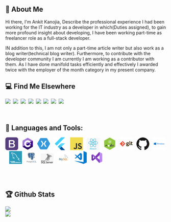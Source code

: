 ##  👋 About Me

Hi there, I'm Ankit Kanojia, Describe the professional experience I had been working for the IT industry as a developer in which(Duties assigned), to gain more profound insight about developing, I have been working part-time as freelancer role as a full-stack developer. 

IN addition to this, I am not only a part-time article writer but also work as a blog writer(technical blog writer). Furthermore, to contribute with the developer community I am currently I am working as a contributor with them. As I have done manifold tasks efficiently and effectively I awarded twice with the employer of the month category in my present company.
<br />
## :computer: Find Me Elsewhere 

<p><a target="_blank" href="https://www.c-sharpcorner.com/members/ankitkanojia"><img src="https://i.stack.imgur.com/WfoYi.png" width="80" /></a>&nbsp;&nbsp;<a href="https://dev.to/ankitkanojia" target="_blank" ><img src="https://i.stack.imgur.com/45ftX.png" width="80" /></a>&nbsp;&nbsp;<a href="https://stackoverflow.com/users/5783700/ankitkanojia" target="_blank" ><img src="https://i.imgur.com/mfPI72a.png" width="80" /></a>&nbsp;&nbsp;<a href="https://www.freelancer.in/u/weborchid" target="_blank" ><img src="https://i.stack.imgur.com/L9dyQ.png" width="80" /></a>&nbsp;&nbsp;<a target="_blank"  href="https://www.fiverr.com/riowebs"><img src="https://i.imgur.com/6ygQ9lz.jpg" width="80" /></a>&nbsp;&nbsp;<a href="https://www.linkedin.com/in/ankitkanojia" target="_blank" ><img src="https://i.stack.imgur.com/mbmu0.png" width="80" /></a>&nbsp;&nbsp;<a href="https://www.credential.net/e6426600-162c-467e-bf4a-419022686670?key=eef64565dbf574fdc348e0d5e992a2e1a130a7970cc5edcb606b34fa05552b55" target="_blank" ><img src="https://trueaim.edublogs.org/files/2018/06/Level-1-GoogEd-tyxico-1niukeq-740x738.png" width="80" /></a>&nbsp;&nbsp;<a href="https://images.youracclaim.com/images/84f513e4-256d-4aa0-a29d-973bcb39d87a/Programming_in_HTML5_with_JavaScript_and_Css3-01.png" target="_blank" ><img src="https://images.youracclaim.com/images/84f513e4-256d-4aa0-a29d-973bcb39d87a/Programming_in_HTML5_with_JavaScript_and_Css3-01.png" width="80" /></a></p>

<br />

## 🧰 Languages and Tools:
<p>
 <img src="https://github.com/ankitkanojia/ankitkanojia/blob/master/tools/bootstrap.png" alt="bootstrap.png" />&nbsp;&nbsp;
<img src="https://github.com/ankitkanojia/ankitkanojia/blob/master/tools/CSharp.jpg" alt="CSharp.jpg" />&nbsp;&nbsp;
<img src="https://github.com/ankitkanojia/ankitkanojia/blob/master/tools/Xamarin.png" alt="Xamarin.png" />&nbsp;&nbsp; 
<img src="https://github.com/ankitkanojia/ankitkanojia/blob/master/tools/Flutter.png" alt="Flutter.png" />&nbsp;&nbsp;
<img src="https://github.com/ankitkanojia/ankitkanojia/blob/master/tools/javascript.png" alt="javascript.png" />&nbsp;&nbsp; 
<img src="https://github.com/ankitkanojia/ankitkanojia/blob/master/tools/React.png" alt="React.png" />&nbsp;&nbsp;
<img src="https://github.com/ankitkanojia/ankitkanojia/blob/master/tools/NodeJs.jpg" alt="NodeJs.jpg" />&nbsp;&nbsp;
<img src="https://github.com/ankitkanojia/ankitkanojia/blob/master/tools/git.png" alt="git.png" />&nbsp;&nbsp;
<img src="https://github.com/ankitkanojia/ankitkanojia/blob/master/tools/github.png" alt="github.png" />&nbsp;&nbsp;
<img src="https://github.com/ankitkanojia/ankitkanojia/blob/master/tools/windows.png" alt="windows.png" />&nbsp;&nbsp;
<img src="https://github.com/ankitkanojia/ankitkanojia/blob/master/tools/workbench.png" alt="workbench.png" />&nbsp;&nbsp;
<img src="https://github.com/ankitkanojia/ankitkanojia/blob/master/tools/posrgresql.jpg" alt="posrgresql.jpg" />&nbsp;&nbsp;
<img src="https://github.com/ankitkanojia/ankitkanojia/blob/master/tools/MSSQL.jpg" alt="MSSQL.jpg" />&nbsp;&nbsp;
<img src="https://github.com/ankitkanojia/ankitkanojia/blob/master/tools/mysql.png" alt="mysql.png" />&nbsp;&nbsp;
<img src="https://github.com/ankitkanojia/ankitkanojia/blob/master/tools/VSCode.png" alt="VSCode.png" />&nbsp;&nbsp;
<img src="https://github.com/ankitkanojia/ankitkanojia/blob/master/tools/VSStudio.png" alt="VSStudio.png" />&nbsp;&nbsp;
</p>

<br /><br />


## :trophy: Github Stats
<div>
 <a href="https://github-readme-stats.vercel.app/api?username=ankitkanojia&show_icons=true&theme=radical">
   <img width="500"  heigth="195" align="left" src="https://github-readme-stats.vercel.app/api?username=ankitkanojia&show_icons=true&theme=radical" />
 </a>
 <a href="https://github-readme-stats.vercel.app/api/top-langs/?username=ankitkanojia&layout=compact&theme=radical">
   <img width="300"  heigth="195" align="left" src="https://github-readme-stats.vercel.app/api/top-langs/?username=ankitkanojia&layout=compact&theme=radical" />
 </a>
</div>

<br /><br />


